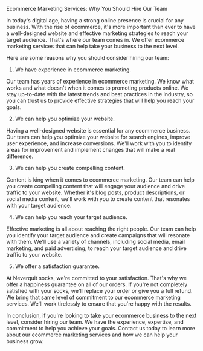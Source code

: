Ecommerce Marketing Services: Why You Should Hire Our Team

In today's digital age, having a strong online presence is crucial for any business. With the rise of ecommerce, it's more important than ever to have a well-designed website and effective marketing strategies to reach your target audience. That's where our team comes in. We offer ecommerce marketing services that can help take your business to the next level.

Here are some reasons why you should consider hiring our team:

1. We have experience in ecommerce marketing.

Our team has years of experience in ecommerce marketing. We know what works and what doesn't when it comes to promoting products online. We stay up-to-date with the latest trends and best practices in the industry, so you can trust us to provide effective strategies that will help you reach your goals.

2. We can help you optimize your website.

Having a well-designed website is essential for any ecommerce business. Our team can help you optimize your website for search engines, improve user experience, and increase conversions. We'll work with you to identify areas for improvement and implement changes that will make a real difference.

3. We can help you create compelling content.

Content is king when it comes to ecommerce marketing. Our team can help you create compelling content that will engage your audience and drive traffic to your website. Whether it's blog posts, product descriptions, or social media content, we'll work with you to create content that resonates with your target audience.

4. We can help you reach your target audience.

Effective marketing is all about reaching the right people. Our team can help you identify your target audience and create campaigns that will resonate with them. We'll use a variety of channels, including social media, email marketing, and paid advertising, to reach your target audience and drive traffic to your website.

5. We offer a satisfaction guarantee.

At Neverquit socks, we're committed to your satisfaction. That's why we offer a happiness guarantee on all of our orders. If you're not completely satisfied with your socks, we'll replace your order or give you a full refund. We bring that same level of commitment to our ecommerce marketing services. We'll work tirelessly to ensure that you're happy with the results.

In conclusion, if you're looking to take your ecommerce business to the next level, consider hiring our team. We have the experience, expertise, and commitment to help you achieve your goals. Contact us today to learn more about our ecommerce marketing services and how we can help your business grow.